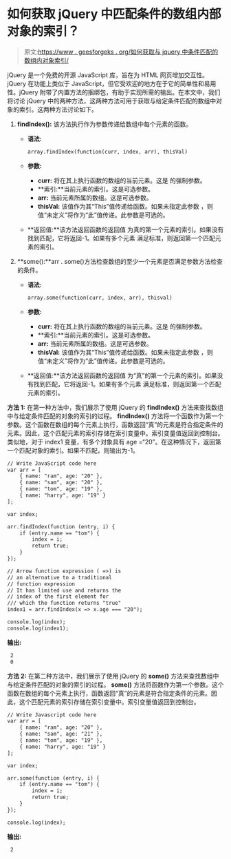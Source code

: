 # 如何获取 jQuery 中匹配条件的数组内部对象的索引？

> 原文:[https://www . geesforgeks . org/如何获取与 jquery 中条件匹配的数组内对象索引/](https://www.geeksforgeeks.org/how-to-get-index-of-object-inside-an-array-that-matches-the-condition-in-jquery/)

jQuery 是一个免费的开源 JavaScript 库，旨在为 HTML 网页增加交互性。jQuery 在功能上类似于 JavaScript，但它受欢迎的地方在于它的简单性和易用性。jQuery 附带了内置方法的捆绑包，有助于实现所需的输出。在本文中，我们将讨论 jQuery 中的两种方法，这两种方法可用于获取与给定条件匹配的数组中对象的索引。这两种方法讨论如下。

1.  **findIndex():** 该方法执行作为参数传递给数组中每个元素的函数。
    *   **语法:**

        ```html
        array.findIndex(function(curr, index, arr), thisVal)
        ```

    *   **参数:**
        *   **curr:** 将在其上执行函数的数组的当前元素。这是
            的强制参数。
        *   **索引:**当前元素的索引。这是可选参数。
        *   **arr:** 当前元素所属的数组。这是可选参数。
        *   **thisVal:** 该值作为其“This”值传递给函数。如果未指定此参数
            ，则值“未定义”将作为“此”值传递。此参数是可选的。
    *   **返回值:**该方法返回函数的返回值
        为真的第一个元素的索引。如果没有找到匹配，它将返回-1。如果有多个元素
        满足标准，则返回第一个匹配元素的索引。
2.  **some():**arr . some()方法检查数组的至少一个元素是否满足参数方法检查的条件。
    *   **语法:**

        ```html
        array.some(function(curr, index, arr), thisval)
        ```

    *   **参数:**
        *   **curr:** 将在其上执行函数的数组的当前元素。这是
            的强制参数。
        *   **索引:**当前元素的索引。这是可选参数。
        *   **arr:** 当前元素所属的数组。这是可选参数。
        *   **thisVal:** 该值作为其“This”值传递给函数。如果未指定此参数
            ，则值“未定义”将作为“此”值传递。此参数是可选的。
    *   **返回值:**该方法返回函数的返回值
        为“真”的第一个元素的索引。如果没有找到匹配，它将返回-1。如果有多个元素
        满足标准，则返回第一个匹配元素的索引。

**方法 1:** 在第一种方法中，我们展示了使用 jQuery 的 **findIndex()** 方法来查找数组中与给定条件匹配的对象的索引的过程。 **findIndex()** 方法将一个函数作为第一个参数。这个函数在数组的每个元素上执行，函数返回“真”的元素是符合指定条件的元素。因此，这个匹配元素的索引存储在索引变量中。索引变量值返回到控制台。类似地，对于 index1 变量，有多个对象具有 age =“20”。在这种情况下，返回第一个匹配对象的索引。如果不匹配，则输出为-1。

```html
// Write JavaScript code here
var arr = [
    { name: "ram", age: "20" }, 
    { name: "sam", age: "20" },
    { name: "tom", age: "19" }, 
    { name: "harry", age: "19" }
];

var index;

arr.findIndex(function (entry, i) {
    if (entry.name == "tom") {
        index = i;
        return true;
    }
});

// Arrow function expression ( =>) is 
// an alternative to a traditional 
// function expression
// It has limited use and returns the
// index of the first element for 
/// which the function returns "true"
index1 = arr.findIndex(x => x.age === "20");

console.log(index);
console.log(index1); 
```

**输出:**

```html
 2
 0

```

**方法 2:** 在第二种方法中，我们展示了使用 jQuery 的 **some()** 方法来查找数组中与给定条件匹配的对象的索引的过程。 **some()** 方法将函数作为第一个参数。这个函数在数组的每个元素上执行，函数返回“真”的元素是符合指定条件的元素。因此，这个匹配元素的索引存储在索引变量中。索引变量值返回到控制台。

```html
// Write Javascript code here
var arr = [
    { name: "ram", age: "20" }, 
    { name: "sam", age: "21" },
    { name: "tom", age: "19" }, 
    { name: "harry", age: "19" }
];

var index;

arr.some(function (entry, i) {
    if (entry.name == "tom") {
        index = i;
        return true;
    }
});

console.log(index);
```

**输出:**

```html
 2

```